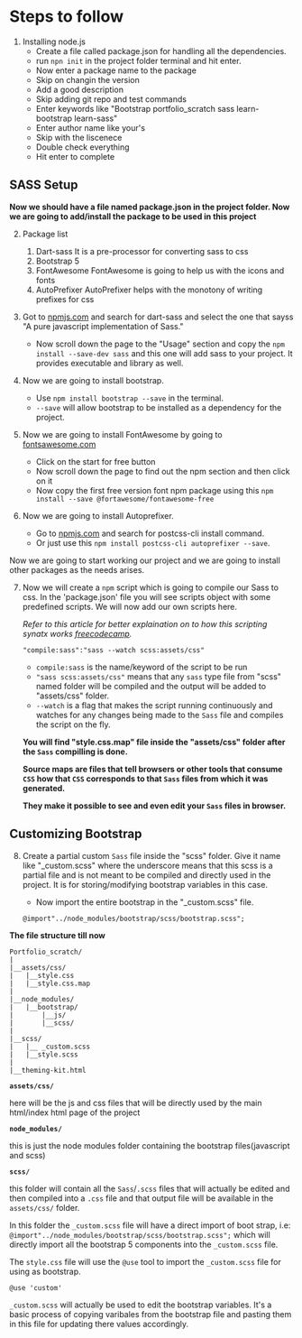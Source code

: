 # Steps to follow

1. Installing node.js
    * Create a file called package.json for handling all the dependencies.
    * run `npn init` in the project folder terminal and hit enter.
    * Now enter a package name to the package 
    * Skip on changin the version
    * Add a good description
    * Skip adding git repo and test commands
    * Enter keywords like "Bootstrap portfolio_scratch sass learn-bootstrap learn-sass"
    * Enter author name like your's
    * Skip with the liscenece
    * Double check everything
    * Hit enter to complete

## SASS Setup

**Now we should have a file named package.json in the project folder. Now we are going to add/install the package to be used in this project**

2. Package list
    1. Dart-sass
    It is a pre-processor for converting sass to css
    2. Bootstrap 5
    3. FontAwesome
    FontAwesome is going to help us with the icons and fonts
    4. AutoPrefixer
    AutoPrefixer helps with the monotony of writing prefixes for css

3. Got to [npmjs.com](https://npmjs.com) and search for dart-sass and select the one that sayss "A pure javascript implementation of Sass."
    * Now scroll down the page to the "Usage" section and copy the `npm install --save-dev sass` and this one will add sass to your project. It provides executable and library as well.

4. Now we are going to install bootstrap. 
    * Use `npm install bootstrap --save` in the terminal.
    * `--save` will allow bootstrap to be installed as a dependency for the project. 

5. Now we are going to install FontAwesome by going to [fontsawesome.com](https://fontsawesome.com)
    * Click on the start for free button
    * Now scroll down the page to find out the npm section and then click on it
    * Now copy the first free version font npm package using this `npm install --save @fortawesome/fontawesome-free`

6. Now we are going to install Autoprefixer.
    * Go to [npmjs.com](https://npmjs.com) and search for postcss-cli install command.
    * Or just use this `npm install postcss-cli autoprefixer --save`.

Now we are going to start working our project and we are going to install other packages as the needs arises. 

7. Now we will create a `npm` script which is going to compile our Sass to css. In the 'package.json' file you will see scripts object with some predefined scripts. We will now add our own scripts here.

    *Refer to this article for better explaination on to how this scripting synatx works [freecodecamp](https://www.freecodecamp.org/news/introduction-to-npm-scripts-1dbb2ae01633/).*

    `"compile:sass":"sass --watch scss:assets/css"`
    
    * `compile:sass` is the name/keyword of the script to be run
    * `"sass scss:assets/css"` means that any `sass` type file from "scss" named folder will be compiled and the output will be added to "assets/css" folder. 
    * `--watch` is a flag that makes the script running continuously and watches for any changes being made to the `Sass` file and compiles the script on the fly. 
    
    **You will find "style.css.map" file inside the "assets/css" folder after the `Sass` compilling is done.**
    
    **Source maps are files that tell browsers or other tools that consume `CSS` how that `CSS` corresponds to that `Sass` files from which it was generated.**

    **They make it possible to see and even edit your `Sass` files in browser.**
    
## Customizing Bootstrap

8. Create a partial custom  `Sass` file inside the "scss" folder. Give it name like "_custom.scss" where the underscore means that this scss is a partial file and is not meant to be compiled and directly used in the project. It is for storing/modifying bootstrap variables in this case. 
    * Now import the entire bootstrap in the "_custom.scss" file. 

    `@import"../node_modules/bootstrap/scss/bootstrap.scss";`

**The file structure till now**

```
Portfolio_scratch/
|
|__assets/css/         
|   |__style.css
|   |__style.css.map
|
|__node_modules/
|   |__bootstrap/
|       |__js/
|       |__scss/
|
|__scss/
|   |__ _custom.scss
|   |__style.scss
|
|__theming-kit.html
```
**`assets/css/`**

here will be the js and css files that will be directly used by the main html/index html page of the project

**`node_modules/`**

this is just the node modules folder containing the bootstrap files(javascript and scss)

**`scss/`**

this folder will contain all the `Sass`/`.scss` files that will actually be edited and then compiled into a `.css` file and that output file will be available in the `assets/css/` folder. 

In this folder the `_custom.scss` file will have a direct import of boot strap, i.e: `@import"../node_modules/bootstrap/scss/bootstrap.scss";` which will directly import all the bootstrap 5 components into the `_custom.scss` file. 

The `style.css` file will use the `@use` tool to import the `_custom.scss` file for using as bootstrap. 

`@use 'custom'`

`_custom.scss` will actually be used to edit the bootstrap variables. It's a basic process of copying varibales from the bootstrap file and pasting them in this file for updating there values accordingly. 

